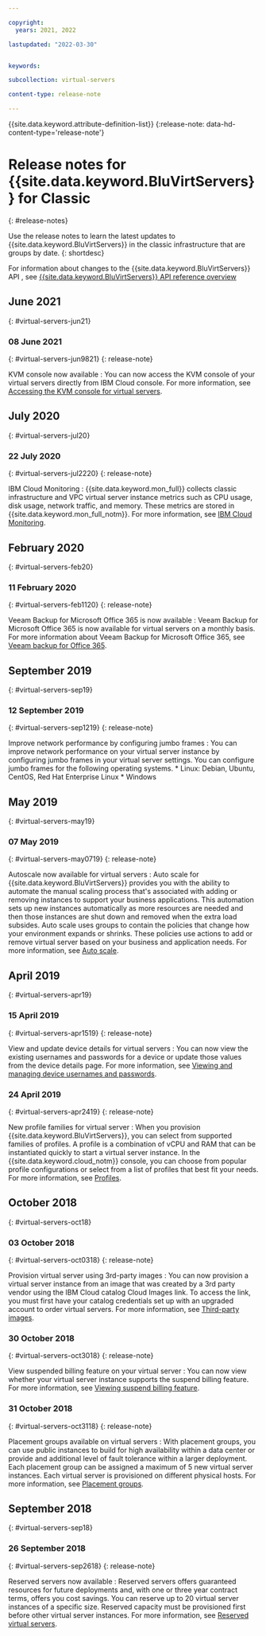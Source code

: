 ```yaml
---

copyright:
  years: 2021, 2022

lastupdated: "2022-03-30"


keywords: 

subcollection: virtual-servers

content-type: release-note

---
```


{{site.data.keyword.attribute-definition-list}}
{:release-note: data-hd-content-type='release-note'}

# Release notes for {{site.data.keyword.BluVirtServers}} for Classic
{: #release-notes}

Use the release notes to learn the latest updates to {{site.data.keyword.BluVirtServers}} in the classic infrastructure that are groups by date.
{: shortdesc}

For information about changes to the {{site.data.keyword.BluVirtServers}} API , see [{{site.data.keyword.BluVirtServers}} API reference overview](/docs/virtual-servers?topic=virtual-servers-api-reference)

## June 2021
{: #virtual-servers-jun21}

### 08 June 2021
{: #virtual-servers-jun9821}
{: release-note}

KVM console now available
:   You can now access the KVM console of your virtual servers directly from IBM Cloud console. For more information, see [Accessing the KVM console for virtual servers](/docs/virtual-servers?topic=virtual-servers-access-kvm-console).

## July 2020 
{: #virtual-servers-jul20}

### 22 July 2020
{: #virtual-servers-jul2220}
{: release-note}

IBM Cloud Monitoring
:   {{site.data.keyword.mon_full}} collects classic infrastructure and VPC virtual server instance metrics such as CPU usage, disk usage, network traffic, and memory. These metrics are stored in {{site.data.keyword.mon_full_notm}}. For more information, see [IBM Cloud Monitoring](/docs/virtual-servers?topic=cloud-infrastructure-monitoring-iaas).

## February 2020 
{: #virtual-servers-feb20}

### 11 February 2020
{: #virtual-servers-feb1120}
{: release-note}

Veeam Backup for Microsoft Office 365 is now available
:   Veeam Backup for Microsoft Office 365 is now available for virtual servers on a monthly basis. For more information about Veeam Backup for Microsoft Office 365, see [Veeam backup for Office 365](/docs/virtual-servers?topic=virtual-servers-veeam-backup-o365).

## September 2019 
{: #virtual-servers-sep19}

### 12 September 2019
{: #virtual-servers-sep1219}
{: release-note}

Improve network performance by configuring jumbo frames
:   You can improve network performance on your virtual server instance by configuring jumbo frames in your virtual server settings. You can configure jumbo frames for the following operating systems.
    * Linux: Debian, Ubuntu, CentOS, Red Hat Enterprise Linux
    * Windows
    
## May 2019 
{: #virtual-servers-may19}

### 07 May 2019
{: #virtual-servers-may0719}
{: release-note}

Autoscale now available for virtual servers
:   Auto scale for {{site.data.keyword.BluVirtServers}} provides you with the ability to automate the manual scaling process that's associated with adding or removing instances to support your business applications. This automation sets up new instances automatically as more resources are needed and then those instances are shut down and removed when the extra load subsides. Auto scale uses groups to contain the policies that change how your environment expands or shrinks. These policies use actions to add or remove virtual server based on your business and application needs. For more information, see [Auto scale](/docs/virtual-servers?topic=virtual-servers-about-auto-scale).

## April 2019 
{: #virtual-servers-apr19}

### 15 April 2019
{: #virtual-servers-apr1519}
{: release-note}

View and update device details for virtual servers
:   You can now view the existing usernames and passwords for a device or update those values from the device details page. For more information, see [Viewing and managing device usernames and passwords](/docs/virtual-servers?topic=virtual-servers-view-update-user-name-password-for-device).

### 24 April 2019
{: #virtual-servers-apr2419}
{: release-note}

New profile families for virtual server
:   When you provision {{site.data.keyword.BluVirtServers}}, you can select from supported families of profiles. A profile is a combination of vCPU and RAM that can be instantiated quickly to start a virtual server instance. In the {{site.data.keyword.cloud_notm}} console, you can choose from popular profile configurations or select from a list of profiles that best fit your needs. For more information, see [Profiles](/docs/virtual-servers?topic=virtual-servers-about-virtual-server-profiles).

## October 2018
{: #virtual-servers-oct18}

### 03 October 2018
{: #virtual-servers-oct0318}
{: release-note}

Provision virtual server using 3rd-party images
:   You can now provision a virtual server instance from an image that was created by a 3rd party vendor using the IBM Cloud catalog Cloud Images link. To access the link, you must first have your catalog credentials set up with an upgraded account to order virtual servers. For more information, see [Third-party images](/docs/virtual-servers?topic=virtual-servers-about-3rd-party).

### 30 October 2018
{: #virtual-servers-oct3018}
{: release-note}

View suspended billing feature on your virtual server
:   You can now view whether your virtual server instance supports the suspend billing feature. For more information, see [Viewing suspend billing feature](/docs/virtual-servers?topic=virtual-servers-viewing-suspend-billing-feature).

### 31 October 2018
{: #virtual-servers-oct3118}
{: release-note}

Placement groups available on virtual servers
:   With placement groups, you can use public instances to build for high availability within a data center or provide and additional level of fault tolerance within a larger deployment. Each placement group can be assigned a maximum of 5 new virtual server instances. Each virtual server is provisioned on different physical hosts. For more information, see [Placement groups](https://cloud.ibm.com/docs/virtual-servers?topic=virtual-servers-placement-groups).

## September 2018
{: #virtual-servers-sep18}

### 26 September 2018
{: #virtual-servers-sep2618}
{: release-note}

Reserved servers now available
:   Reserved servers offers guaranteed resources for future deployments and, with one or three year contract terms, offers you cost savings. You can reserve up to 20 virtual server instances of a specific size. Reserved capacity must be provisioned first before other virtual server instances. For more information, see [Reserved virtual servers](/docs/virtual-servers?topic=virtual-servers-about-reserved-virtual-servers).



